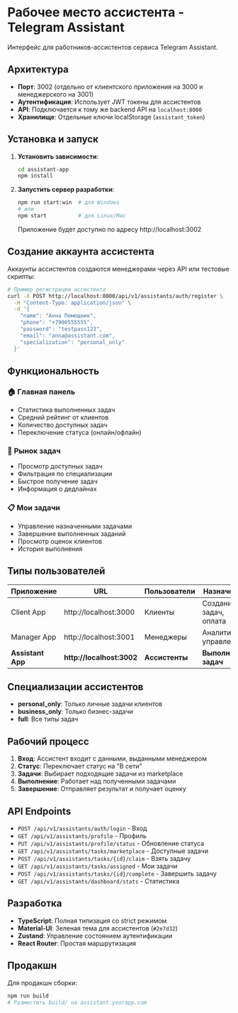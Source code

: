 # Рабочее место ассистента - Telegram Assistant

Интерфейс для работников-ассистентов сервиса Telegram Assistant.

## Архитектура

- **Порт**: 3002 (отдельно от клиентского приложения на 3000 и менеджерского на 3001)
- **Аутентификация**: Использует JWT токены для ассистентов 
- **API**: Подключается к тому же backend API на `localhost:8000`
- **Хранилище**: Отдельные ключи localStorage (`assistant_token`)

## Установка и запуск

1. **Установить зависимости**:
   ```bash
   cd assistant-app
   npm install
   ```

2. **Запустить сервер разработки**:
   ```bash
   npm run start:win  # для Windows
   # или
   npm start          # для Linux/Mac
   ```
   
   Приложение будет доступно по адресу http://localhost:3002

## Создание аккаунта ассистента

Аккаунты ассистентов создаются менеджерами через API или тестовые скрипты:

```bash
# Пример регистрации ассистента
curl -X POST http://localhost:8000/api/v1/assistants/auth/register \
  -H "Content-Type: application/json" \
  -d '{
    "name": "Анна Помощник",
    "phone": "+7900555555", 
    "password": "testpass123",
    "email": "anna@assistant.com",
    "specialization": "personal_only"
  }'
```

## Функциональность

### 🏠 **Главная панель**
- Статистика выполненных задач
- Средний рейтинг от клиентов
- Количество доступных задач
- Переключение статуса (онлайн/офлайн)

### 🛒 **Рынок задач**
- Просмотр доступных задач
- Фильтрация по специализации
- Быстрое получение задач
- Информация о дедлайнах

### 📋 **Мои задачи**
- Управление назначенными задачами
- Завершение выполненных заданий
- Просмотр оценок клиентов
- История выполнения

## Типы пользователей

| Приложение | URL | Пользователи | Назначение |
|------------|-----|-------------|------------|
| Client App | http://localhost:3000 | Клиенты | Создание задач, оплата |
| Manager App | http://localhost:3001 | Менеджеры | Аналитика, управление |
| **Assistant App** | **http://localhost:3002** | **Ассистенты** | **Выполнение задач** |

## Специализации ассистентов

- **personal_only**: Только личные задачи клиентов
- **business_only**: Только бизнес-задачи  
- **full**: Все типы задач

## Рабочий процесс

1. **Вход**: Ассистент входит с данными, выданными менеджером
2. **Статус**: Переключает статус на "В сети"
3. **Задачи**: Выбирает подходящие задачи из marketplace
4. **Выполнение**: Работает над полученными задачами
5. **Завершение**: Отправляет результат и получает оценку

## API Endpoints

- `POST /api/v1/assistants/auth/login` - Вход
- `GET /api/v1/assistants/profile` - Профиль
- `PUT /api/v1/assistants/profile/status` - Обновление статуса
- `GET /api/v1/assistants/tasks/marketplace` - Доступные задачи
- `POST /api/v1/assistants/tasks/{id}/claim` - Взять задачу
- `GET /api/v1/assistants/tasks/assigned` - Мои задачи
- `POST /api/v1/assistants/tasks/{id}/complete` - Завершить задачу
- `GET /api/v1/assistants/dashboard/stats` - Статистика

## Разработка

- **TypeScript**: Полная типизация со strict режимом
- **Material-UI**: Зеленая тема для ассистентов (`#2e7d32`)
- **Zustand**: Управление состоянием аутентификации
- **React Router**: Простая маршрутизация

## Продакшн

Для продакшн сборки:

```bash
npm run build
# Разместить build/ на assistant.yourapp.com
``` 